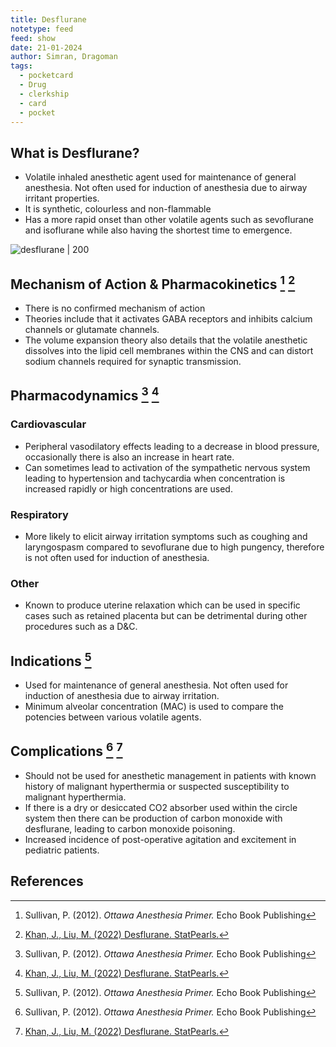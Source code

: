 ```yaml
---
title: Desflurane
notetype: feed
feed: show
date: 21-01-2024
author: Simran, Dragoman
tags:
  - pocketcard
  - Drug
  - clerkship
  - card
  - pocket
---
```

## What is Desflurane?
- Volatile inhaled anesthetic agent used for maintenance of general anesthesia. Not often used for induction of anesthesia due to airway irritant properties. 
- It is synthetic, colourless and non-flammable
- Has a more rapid onset than other volatile agents such as sevoflurane and isoflurane while also having the shortest time to emergence. 

![desflurane | 200](https://upload.wikimedia.org/wikipedia/commons/thumb/6/67/Desflurane2.png/1200px-Desflurane2.png)

## Mechanism of Action & Pharmacokinetics [^1] [^2]
- There is no confirmed mechanism of action 
- Theories include that it activates GABA receptors and inhibits calcium channels or glutamate channels. 
- The volume expansion theory also details that the volatile anesthetic dissolves into the lipid cell membranes within the CNS and can distort sodium channels required for synaptic transmission. 
## Pharmacodynamics [^1] [^2]
### Cardiovascular
- Peripheral vasodilatory effects leading to a decrease in blood pressure, occasionally there is also an increase in heart rate. 
- Can sometimes lead to activation of the sympathetic nervous system leading to hypertension and tachycardia when concentration is increased rapidly or high concentrations are used. 
### Respiratory
- More likely to elicit airway irritation symptoms such as coughing and laryngospasm compared to sevoflurane due to high pungency, therefore is not often used for induction of anesthesia.
### Other
-  Known to produce uterine relaxation which can be used in specific cases such as retained placenta but can be detrimental during other procedures such as a D&C. 

## Indications [^1] 
- Used for maintenance of general anesthesia. Not often used for induction of anesthesia due to airway irritation. 
- Minimum alveolar concentration (MAC) is used to compare the potencies between various volatile agents. 

## Complications [^1] [^2]
- Should not be used for anesthetic management in patients with known history of malignant hyperthermia or suspected susceptibility to malignant hyperthermia. 
- If there is a dry or desiccated CO2 absorber used within the circle system then there can be production of carbon monoxide with desflurane, leading to carbon monoxide poisoning. 
- Increased incidence of post-operative agitation and excitement in pediatric patients. 

## References
[^1]: Sullivan, P. (2012). *Ottawa Anesthesia Primer.* Echo Book Publishing
[^2]: [Khan, J., Liu, M. (2022) Desflurane. StatPearls.](https://www.ncbi.nlm.nih.gov/books/NBK537106/)



